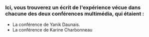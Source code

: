 ### Ici, vous trouverez un écrit de l'expérience vécue dans chacune des deux conférences multimédia, qui étaient :

- La conférence de Yanik Daunais. 
- La conférence de Karine Charbonneau
